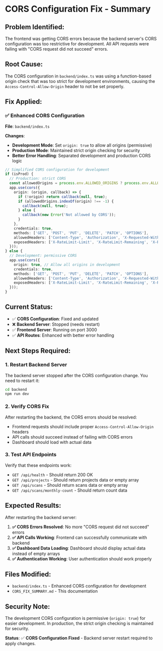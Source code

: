 # CORS Configuration Fix - Summary

## Problem Identified:
The frontend was getting CORS errors because the backend server's CORS configuration was too restrictive for development. All API requests were failing with "CORS request did not succeed" errors.

## Root Cause:
The CORS configuration in `backend/index.ts` was using a function-based origin check that was too strict for development environments, causing the `Access-Control-Allow-Origin` header to not be set properly.

## Fix Applied:

### ✅ **Enhanced CORS Configuration**
**File**: `backend/index.ts`

**Changes**:
- **Development Mode**: Set `origin: true` to allow all origins (permissive)
- **Production Mode**: Maintained strict origin checking for security
- **Better Error Handling**: Separated development and production CORS logic

```typescript
// Simplified CORS configuration for development
if (isProd) {
  // Production: strict CORS
  const allowedOrigins = process.env.ALLOWED_ORIGINS ? process.env.ALLOWED_ORIGINS.split(',') : ['http://localhost:3000'];
  app.use(cors({
    origin: (origin, callback) => {
      if (!origin) return callback(null, true);
      if (allowedOrigins.indexOf(origin) !== -1) {
        callback(null, true);
      } else {
        callback(new Error('Not allowed by CORS'));
      }
    },
    credentials: true,
    methods: ['GET', 'POST', 'PUT', 'DELETE', 'PATCH', 'OPTIONS'],
    allowedHeaders: ['Content-Type', 'Authorization', 'X-Requested-With'],
    exposedHeaders: ['X-RateLimit-Limit', 'X-RateLimit-Remaining', 'X-RateLimit-Reset']
  }));
} else {
  // Development: permissive CORS
  app.use(cors({
    origin: true, // Allow all origins in development
    credentials: true,
    methods: ['GET', 'POST', 'PUT', 'DELETE', 'PATCH', 'OPTIONS'],
    allowedHeaders: ['Content-Type', 'Authorization', 'X-Requested-With'],
    exposedHeaders: ['X-RateLimit-Limit', 'X-RateLimit-Remaining', 'X-RateLimit-Reset']
  }));
}
```

## Current Status:
- ✅ **CORS Configuration**: Fixed and updated
- ❌ **Backend Server**: Stopped (needs restart)
- ✅ **Frontend Server**: Running on port 3000
- ✅ **API Routes**: Enhanced with better error handling

## Next Steps Required:

### 1. **Restart Backend Server**
The backend server stopped after the CORS configuration change. You need to restart it:

```bash
cd backend
npm run dev
```

### 2. **Verify CORS Fix**
After restarting the backend, the CORS errors should be resolved:
- Frontend requests should include proper `Access-Control-Allow-Origin` headers
- API calls should succeed instead of failing with CORS errors
- Dashboard should load with actual data

### 3. **Test API Endpoints**
Verify that these endpoints work:
- `GET /api/health` - Should return 200 OK
- `GET /api/projects` - Should return projects data or empty array
- `GET /api/scans` - Should return scans data or empty array
- `GET /api/scans/monthly-count` - Should return count data

## Expected Results:
After restarting the backend server:

1. **✅ CORS Errors Resolved**: No more "CORS request did not succeed" errors
2. **✅ API Calls Working**: Frontend can successfully communicate with backend
3. **✅ Dashboard Data Loading**: Dashboard should display actual data instead of empty arrays
4. **✅ Authentication Working**: User authentication should work properly

## Files Modified:
- `backend/index.ts` - Enhanced CORS configuration for development
- `CORS_FIX_SUMMARY.md` - This documentation

## Security Note:
The development CORS configuration is permissive (`origin: true`) for easier development. In production, the strict origin checking is maintained for security.

**Status**: ✅ **CORS Configuration Fixed** - Backend server restart required to apply changes.
